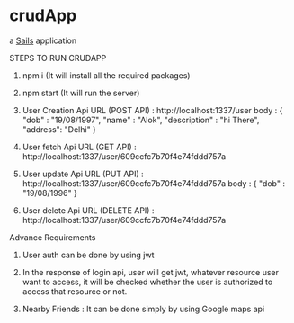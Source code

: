 # crudApp

a [Sails](http://sailsjs.org) application

STEPS TO RUN CRUDAPP

1.  npm i (It will install all the required packages)

2.  npm start (It will run the server)

3.  User Creation Api URL (POST API) : http://localhost:1337/user
    body : {
    "dob" : "19/08/1997",
    "name" : "Alok",
    "description" : "hi There",
    "address": "Delhi"
    }

4.  User fetch Api URL (GET API) : http://localhost:1337/user/609ccfc7b70f4e74fddd757a

5.  User update Api URL (PUT API) : http://localhost:1337/user/609ccfc7b70f4e74fddd757a
    body : {
    "dob" : "19/08/1996"
    }

6.  User delete Api URL (DELETE API) : http://localhost:1337/user/609ccfc7b70f4e74fddd757a


Advance Requirements

1. User auth can be done by using jwt

2. In the response of login api, user will get jwt, whatever resource user want to access, it will be checked whether the user is authorized to access that resource or not.

3. Nearby Friends : It can be done simply by using Google maps api
